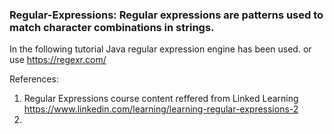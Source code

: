 ### Regular-Expressions: Regular expressions are patterns used to match character combinations in strings.
In the following tutorial Java regular expression engine has been used. or use https://regexr.com/























References:
1. Regular Expressions course content reffered from Linked Learning
   https://www.linkedin.com/learning/learning-regular-expressions-2
2.


